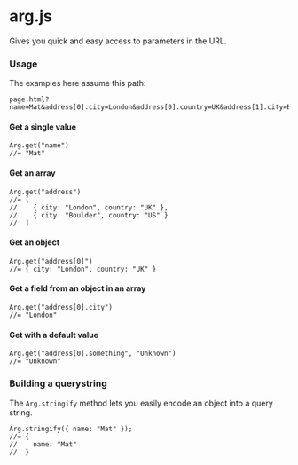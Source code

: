 # arg.js

Gives you quick and easy access to parameters in the URL.

### Usage

The examples here assume this path:

    page.html?name=Mat&address[0].city=London&address[0].country=UK&address[1].city=Boulder&address[1].country=US

#### Get a single value

    Arg.get("name")
    //= "Mat"

#### Get an array

    Arg.get("address")
    //= [
    //    { city: "London", country: "UK" },
    //    { city: "Boulder", country: "US" }
    //  ]

#### Get an object

    Arg.get("address[0]")
    //= { city: "London", country: "UK" }

#### Get a field from an object in an array

    Arg.get("address[0].city")
    //= "London"

#### Get with a default value

    Arg.get("address[0].something", "Unknown")
    //= "Unknown"

### Building a querystring

The `Arg.stringify` method lets you easily encode an object into a query string.

    Arg.stringify({ name: "Mat" });
    //= {
    //    name: "Mat"
    //  }
